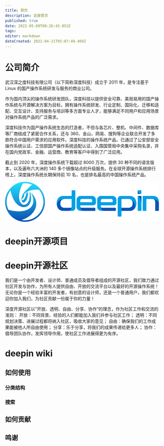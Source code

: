 ```yaml
---
title: 首页
description: 这是首页
published: true
date: 2022-05-09T08:26:43.053Z
tags: 
editor: markdown
dateCreated: 2022-04-21T05:07:49.469Z
---
```


# 公司简介
武汉深之度科技有限公司（以下简称深度科技）成立于 2011 年，是专注基于 Linux 的国产操作系统研发与服务的商业公司。

作为国内顶尖的操作系统研发团队，深度科技以提供安全可靠、美观易用的国产操作系统与开源解决方案为目标，拥有操作系统研发、行业定制、国际化、迁移和适配、交互设计、支持服务与培训等多方面专业人才，能够满足不同用户和应用场景对操作系统产品的广泛需求。

深度科技作为国产操作系统生态的打造者，不但与各芯片、整机、中间件、数据库等厂商结成了紧密合作关系，还与 360、金山、网易、搜狗等企业联合开发了多款符合中国用户需求的应用软件。深度科技的操作系统产品，已通过了公安部安全操作系统认证、工信部国产操作系统适配认证、入围国管局中央集中采购名录，并在国内党政军、金融、运营商、教育等客户中得到了广泛应用。

截止到 2020 年，深度操作系统下载超过 8000 万次，提供 30 种不同的语言版本，以及遍布六大洲的 140 多个镜像站点的升级服务。在全球开源操作系统排行榜上，深度操作系统长期保持前 10 名，也是排名最高的中国操作系统产品。


![logo抠图1.png](/logo抠图1.png)
# deepin开源项目


# deepin开源社区
我们是一个由开发者、设计师、普通成员及倡导者组成的开源社区，我们致力通过社区开发与协作，为所有人提供自由、开放的交流平台以及最好的开源操作系统！ 无论你是一个经验丰富的开发者，有创意的设计师，还是一个普通用户，我们都欢迎你加入我们，为社区贡献一份属于你的力量！

深度开源社区以“开放、透明、自由、分享、协作”的理念，作为社区工作和交流的准则：
开放：不同背景、经验的人们都能加入我们并参与社区工作；
透明：不同规划决策、进展过程都将纳入社区，吸收大家的意见；
自由：确保我们的工作成果能被他人所自由使用；
分享：乐于分享，将我们的成果传递给更多人；
协作：倡导团队协作，发挥领导作用，使社区工作进展得更为有序。

# deepin wiki 

## 如何使用

### 分类结构

### 搜索

## 如何贡献

## 鸣谢
